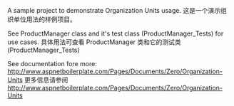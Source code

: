 A sample project to demonstrate Organization Units usage.
这是一个演示组织单位用法的样例项目。

See ProductManager class and it's test class (ProductManager_Tests) for use cases.
具体用法可查看 ProductManager 类和它的测试类(ProductManager_Tests) 

See documentation fore more: http://www.aspnetboilerplate.com/Pages/Documents/Zero/Organization-Units
更多信息请参阅 http://www.aspnetboilerplate.com/Pages/Documents/Zero/Organization-Units

